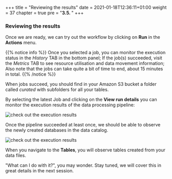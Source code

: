 +++
title = "Reviewing the results"
date = 2021-01-18T12:36:11+01:00
weight = 37
chapter = true
pre = "<b>3.5. </b>"
+++

### Reviewing the results



Once we are ready, we can try out the workflow by clicking on **Run** in the **Actions** menu.

{{% notice info %}}
Once you selected a job, you can monitor the execution status in the *History* TAB in the bottom panel; If the job(s) succeeded, visit the *Metrics* TAB to see resource utilisation and data movement information; Also note that the jobs can take quite a bit of time to end, about 15 minutes in total.
{{% /notice  %}}

When jobs succeed, you should find in your Amazon S3 bucket a folder called *curated* with subfolders for all your tables.

By selecting the latest Job and clicking on the **View run details** you can monitor the execution results of the data processing pipeline:

![check out the execution results](/orch_img/orchestration/wf-observe1.png)

Once the pipeline succeeded at least once, we should be able to observe the newly created databases in the data catalog.

![check out the execution results](/orch_img/orchestration/databases.png)

When you navigate to the **Tables**, you will observe tables created from your data files.

"What can I do with it?", you may wonder. Stay tuned, we will cover this in great details in the next session.